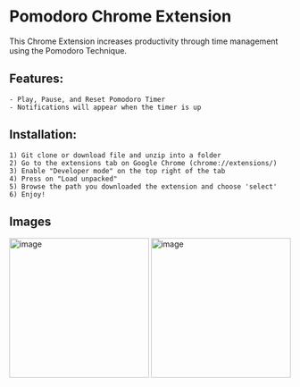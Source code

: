 # Pomodoro Chrome Extension
 This Chrome Extension increases productivity through time management using the Pomodoro Technique.

## Features:
  
    - Play, Pause, and Reset Pomodoro Timer
    - Notifications will appear when the timer is up
    
## Installation:
    
    1) Git clone or download file and unzip into a folder 
    2) Go to the extensions tab on Google Chrome (chrome://extensions/)
    3) Enable "Developer mode" on the top right of the tab
    4) Press on "Load unpacked"
    5) Browse the path you downloaded the extension and choose 'select'
    6) Enjoy!
    
## Images

<img width="250" alt="image" src="https://github.com/user-attachments/assets/57364805-65cc-4317-95f8-9675cfb3404e">
<img width="250" alt="image" src="https://github.com/user-attachments/assets/5b178b5e-b7c5-4693-913b-62e158c16733">
